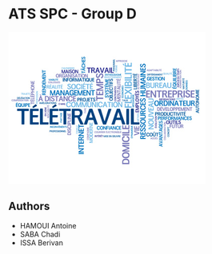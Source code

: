 # ATS SPC - Group D

![Télétravail](https://github.com/simplonco/ATS-SPC-D/blob/master/images/readme.jpg)

## Authors

- HAMOUI Antoine
- SABA Chadi
- ISSA Berivan
